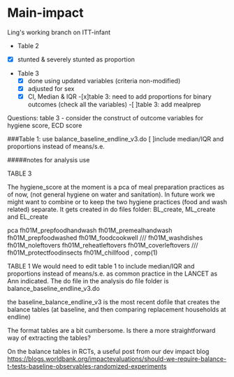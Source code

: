 # Main-impact


Ling's working branch on ITT-infant

- Table 2
 - [x] stunted & severely stunted as proportion
- Table 3 
  -[x] done using updated variables (criteria non-modified)
  -[x] adjusted for sex
  -[x] CI, Median & IQR
  -[x]table 3: need to add proportions for binary outcomes (check all the variables)
  -[ ]table 3: add mealprep

Questions:
table 3 - consider the construct of outcome variables for hygiene score, ECD score




###Table 1:
use balance_baseline_endline_v3.do
[ ]include median/IQR and proportions instead of means/s.e.




#####notes for analysis use



TABLE 3

The hygiene_score at the moment is a pca of meal preparation practices as of now, (not general hygiene on water and sanitation).
In future work we might want to combine or to keep the two hygiene practices (food and wash related) separate.
It gets created in do files folder: BL_create, ML_create and EL_create
 
pca fh01M_prepfoodhandwash fh01M_premealhandwash fh01M_prepfoodwashed fh01M_foodcookwell ///
                fh01M_washdishes fh01M_noleftovers fh01M_reheatleftovers fh01M_coverleftovers ///
                fh01M_protectfoodinsects fh01M_chillfood , comp(1)


TABLE 1
We would need to edit table 1 to include median/IQR and proportions instead of means/s.e. as common practice in the LANCET as Ann indicated.
The do file in the analysis do file folder is balance_baseline_endline_v3.do

the baseline_balance_endline_v3 is the most recent dofile that creates the balance tables 
(at baseline, and then comparing replacement households at endline)


The format tables are a bit cumbersome. Is there a more straightforward way of extracting the tables?
 
On the balance tables in RCTs, a useful post from our dev impact blog https://blogs.worldbank.org/impactevaluations/should-we-require-balance-t-tests-baseline-observables-randomized-experiments
